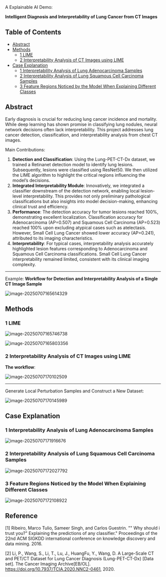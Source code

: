 A Explainable AI Demo:

**Intelligent Diagnosis and Interpretability of Lung Cancer from CT Images**

## Table of Contents

  - [Abstract](#abstract)
  - [Methods](#methods)
    - [1 LIME](#1-lime)
    - [2 Interpretability Analysis of CT Images using LIME](#2-interpretability-analysis-of-ct-images-using-lime)
  - [Case Explanation](#case-explanation)
    - [1 Interpretability Analysis of Lung Adenocarcinoma Samples](#1-interpretability-analysis-of-lung-adenocarcinoma-samples)
    - [2 Interpretability Analysis of Lung Squamous Cell Carcinoma Samples](#2-interpretability-analysis-of-lung-squamous-cell-carcinoma-samples)
    - [3 Feature Regions Noticed by the Model When Explaining Different Classes](#3-feature-regions-noticed-by-the-model-when-explaining-different-classes)


## Abstract

Early diagnosis is crucial for reducing lung cancer incidence and mortality. While deep learning has shown promise in classifying lung nodules, neural network decisions often lack interpretability. This project addresses lung cancer detection, classification, and interpretability analysis from chest CT images.

Main Contributions:

1. **Detection and Classification**: Using the Lung-PET-CT-Dx dataset, we trained a Retinanet detection model to identify lung lesions. Subsequently, lesions were classified using ResNet50. We then utilized the LIME algorithm to highlight the critical regions influencing the model’s decisions.
2. **Integrated Interpretability Module**: Innovatively, we integrated a classifier downstream of the detection network, enabling local lesion-level interpretability. This provides not only preliminary pathological classifications but also insights into model decision-making, enhancing clinical trust and efficiency.
3. **Performance**: The detection accuracy for tumor lesions reached 100%, demonstrating excellent localization. Classification accuracy for Adenocarcinoma (AP=0.507) and Squamous Cell Carcinoma (AP=0.523) reached 100% upon excluding atypical cases such as atelectasis. However, Small Cell Lung Cancer showed lower accuracy (AP=0.241), attributed to its imaging characteristics.
4. **Interpretability**: For typical cases, interpretability analysis accurately highlighted lesion features corresponding to Adenocarcinoma and Squamous Cell Carcinoma classifications. Small Cell Lung Cancer interpretability remained limited, consistent with its clinical imaging complexity.

---

Example: **Workflow for Detection and Interpretability Analysis of a Single CT Image Sample**

![image-20250707165614329](https://github.com/aquamarineaqua/Explainable_AI_Demo-Lung_Cancer_Detection/blob/main/img/image-20250707165614329.png)

## Methods

### 1 LIME

![image-20250707165746738](https://github.com/aquamarineaqua/Explainable_AI_Demo-Lung_Cancer_Detection/blob/main/img/image-20250707165746738.png)

![image-20250707165803356](https://github.com/aquamarineaqua/Explainable_AI_Demo-Lung_Cancer_Detection/blob/main/img/image-20250707165803356.png)

### 2 Interpretability Analysis of CT Images using LIME

**The workflow**:

![image-20250707170102509](https://github.com/aquamarineaqua/Explainable_AI_Demo-Lung_Cancer_Detection/blob/main/img/image-20250707170145989.png)

---

Generate Local Perturbation Samples and Construct a New Dataset:

![image-20250707170145989](https://github.com/aquamarineaqua/Explainable_AI_Demo-Lung_Cancer_Detection/blob/main/img/image-20250707170102509.png)

## Case Explanation

### 1 Interpretability Analysis of Lung Adenocarcinoma Samples

![image-20250707171916676](https://github.com/aquamarineaqua/Explainable_AI_Demo-Lung_Cancer_Detection/blob/main/img/image-20250707171916676.png)

### 2 Interpretability Analysis of Lung Squamous Cell Carcinoma Samples

![image-20250707172027792](https://github.com/aquamarineaqua/Explainable_AI_Demo-Lung_Cancer_Detection/blob/main/img/image-20250707172027792.png)

### 3 Feature Regions Noticed by the Model When Explaining Different Classes

![image-20250707172108922](https://github.com/aquamarineaqua/Explainable_AI_Demo-Lung_Cancer_Detection/blob/main/img/image-20250707172108922.png)


## Reference

[1] Ribeiro, Marco Tulio, Sameer Singh,  and Carlos Guestrin. "" Why should i trust you?" Explaining the  predictions of any classifier." Proceedings of the 22nd ACM SIGKDD international conference on knowledge discovery and data mining. 2016.

[2] Li, P., Wang, S., Li, T., Lu, J., HuangFu, Y., Wang, D. A Large-Scale CT and PET/CT Dataset for Lung Cancer Diagnosis (Lung-PET-CT-Dx) [Data set]. The Cancer Imaging Archive[EB/OL]. https://doi.org/10.7937/TCIA.2020.NNC2-0461, 2020.
